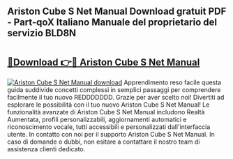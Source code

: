 ## Ariston Cube S Net Manual Download gratuit PDF - Part-qoX Italiano Manuale del proprietario del servizio BLD8N

# <h2><a href="http://dfbr8xk.blite.top/?on=Ariston+Cube+S+Net+Manual">🔗Download 👉🔴 Ariston Cube S Net Manual</a></h2>

[![Ariston Cube S Net Manual download](https://i.imgur.com/lujVjoI.png)](http://dfbr8xk.blite.top/?on=Ariston+Cube+S+Net+Manual)
Apprendimento reso facile questa guida suddivide concetti complessi in semplici passaggi per comprendere facilmente il tuo nuovo REDDDDDDD. Grazie per aver scelto noi! Divertiti ad esplorare le possibilità con il tuo nuovo Ariston Cube S Net Manual! Le funzionalità avanzate di Ariston Cube S Net Manual includono Realtà Aumentata, profili personalizzabili, aggiornamenti automatici e riconoscimento vocale, tutti accessibili e personalizzati dall'interfaccia utente. In contatto con noi per il supporto Ariston Cube S Net Manual. In caso di domande o dubbi, non esitare a contattare il nostro team di assistenza clienti dedicato.
